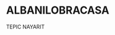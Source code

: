 # ALBANILOBRACASA



<!DOCTYPE HTML>
<html>

<body>

<p> </p>

<p>TEPIC NAYARIT</p>

<p>  </p>

<p> </p>


<p>   </p>

<p>  </p>

<p> </p>

<p>  </p>

<p>  </p>


<p> </p>
 




<p>  </p> 


<p> </p>
